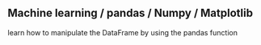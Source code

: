 ## Machine learning / pandas / Numpy / Matplotlib
learn how to manipulate the DataFrame by using the pandas function

